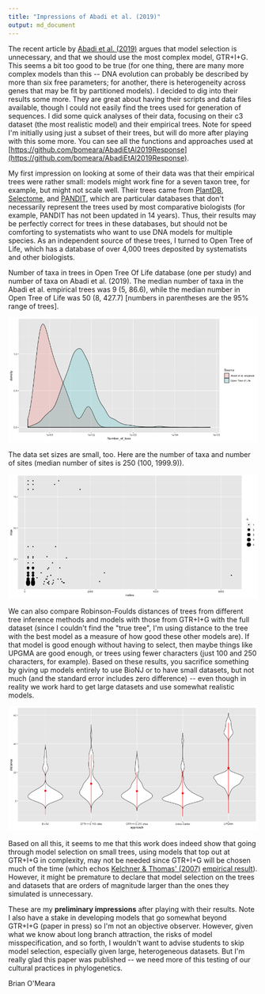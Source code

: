 ```yaml
---
title: "Impressions of Abadi et al. (2019)"
output: md_document
---
```


The recent article by [Abadi et al. (2019)](https://doi.org/10.1038/s41467-019-08822-w) argues that model selection is unnecessary, and that we should use the most complex model, GTR+I+G. This seems a bit too good to be true (for one thing, there are many more complex models than this -- DNA evolution can probably be described by more than six free parameters; for another, there is heterogeneity across genes that may be fit by partitioned models). I decided to dig into their results some more. They are great about having their scripts and data files available, though I could not easily find the trees used for generation of sequences. I did some quick analyses of their data, focusing on their c3 dataset (the most realistic model) and their empirical trees. Note for speed I'm initially using just a subset of their trees, but will do more after playing with this some more. You can see all the functions and approaches used at [https://github.com/bomeara/AbadiEtAl2019Response](https://github.com/bomeara/AbadiEtAl2019Response).

My first impression on looking at some of their data was that their empirical trees were rather small: models might work fine for a seven taxon tree, for example, but might not scale well. Their trees came from [PlantDB](http://www.plantgdb.org/), [Selectome](https://selectome.unil.ch/), and [PANDIT](https://www.ebi.ac.uk/research/goldman/software/pandit), which are particular databases that don't necessarily represent the trees used by most comparative biologists (for example, PANDIT has not been updated in 14 years). Thus, their results may be perfectly correct for trees in these databases, but should not be comforting to systematists who want to use DNA models for multiple species. As an independent source of these trees, I turned to Open Tree of Life, which has a database of over 4,000 trees deposited by systematists and other biologists.



Number of taxa in trees in Open Tree Of Life database (one per study) and number of taxa on Abadi et al. (2019). The median number of taxa in the Abadi et al. empirical trees was 9 (5, 86.6), while the median number in Open Tree of Life was 50 (8, 427.7) [numbers in parentheses are the 95% range of trees].

![Number of taxa in empirical trees in this study vs. Open Tree of Life](figure/summary1-1.png)

The data set sizes are small, too. Here are the number of taxa and number of sites (median number of sites is 250 (100, 1999.9)).

![Distribution of dataset sizes](figure/scatterplot-1.png)

We can also compare Robinson-Foulds distances of trees from different tree inference methods and models with those from GTR+I+G with the full dataset (since I couldn't find the "true tree", I'm using distance to the tree with the best model as a measure of how good these other models are). If that model is good enough without having to select, then maybe things like UPGMA are good enough, or trees using fewer characters (just 100 and 250 characters, for example). Based on these results, you sacrifice something by giving up models entirely to use BioNJ or to have small datasets, but not much (and the standard error includes zero difference) -- even though in reality we work hard to get large datasets and use somewhat realistic models.

![Distances to the GTR+I+G tree inferred with phyml and all data](figure/summary2-1.png)

Based on all this, it seems to me that this work does indeed show that going through model selection on small trees, using models that top out at GTR+I+G in complexity, may not be needed since GTR+I+G will be chosen much of the time (which echos [Kelchner & Thomas' (2007)](https://doi.org/10.1016/j.tree.2006.10.004) [empirical result](https://www.sciencedirect.com/science/article/pii/S016953470600334X#fig3)). However, it might be premature to declare that model selection on the trees and datasets that are orders of magnitude larger than the ones they simulated is unnecessary.

These are my **preliminary impressions** after playing with their results. Note I also have a stake in developing models that go somewhat beyond GTR+I+G (paper in press) so I'm not an objective observer. However, given what we know about long branch attraction, the risks of model misspecification, and so forth, I wouldn't want to advise students to skip model selection, especially given large, heterogeneous datasets. But I'm really glad this paper was published -- we need more of this testing of our cultural practices in phylogenetics.

Brian O'Meara
